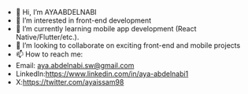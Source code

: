 - 👋 Hi, I’m AYAABDELNABI
- 👀 I’m interested in front-end development
- 🌱 I’m currently learning mobile app development (React Native/Flutter/etc.).
- 💞️ I’m looking to collaborate on  exciting front-end and mobile projects
- 📫 How to reach me:
-  Email: aya.abdelnabi.sw@gmail.com
-  LinkedIn:https://www.linkedin.com/in/aya-abdelnabi1
-  X:https://twitter.com/ayaissam98 
  
  


<!---
AYAABDELNABI/AYAABDELNABI is a ✨ special ✨ repository because its `README.md` (this file) appears on your GitHub profile.
You can click the Preview link to take a look at your changes.
--->
